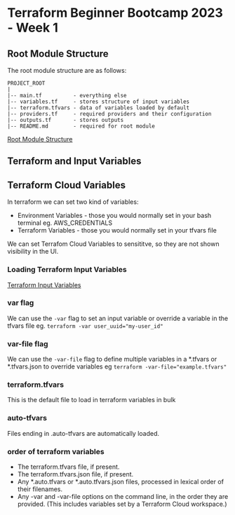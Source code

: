 # Terraform Beginner Bootcamp 2023 - Week 1

## Root Module Structure

The root module structure are as follows:
```
PROJECT_ROOT
|
|-- main.tf          - everything else
|-- variables.tf     - stores structure of input variables
|-- terraform.tfvars - data of variables loaded by default
|-- providers.tf     - required providers and their configuration
|-- outputs.tf       - stores outputs
|-- README.md        - required for root module
```

[Root Module Structure](https://developer.hashicorp.com/terraform/language/modules/develop/structure)


## Terraform and Input Variables
## Terraform Cloud Variables

In terraform we can set two kind of variables:
- Environment Variables - those you would normally set in your  bash terminal eg. AWS_CREDENTIALS
- Terraform Variables - those you would normally set in your tfvars file

We can set Terrafom Cloud Variables to sensititve, so they are not shown visibility in the UI.

### Loading Terraform Input Variables
[Terraform Input Variables](https://developer.hashicorp.com/terraform/language/values/variables)

### var flag
We can use the `-var` flag to set an input variable or override a variable in the tfvars file eg. `terraform -var user_uuid="my-user_id"`

### var-file flag
We can use the `-var-file` flag to define multiple variables in a *.tfvars or *.tfvars.json to override variables eg `terraform -var-file="example.tfvars"`

### terraform.tfvars

This is the default file to load in terraform variables in bulk

### auto-tfvars
Files ending in .auto-tfvars are automatically loaded.

### order of terraform variables
- The terraform.tfvars file, if present.
- The terraform.tfvars.json file, if present.
- Any *.auto.tfvars or *.auto.tfvars.json files, processed in lexical order of their filenames.
- Any -var and -var-file options on the command line, in the order they are provided. (This includes   variables set by a Terraform Cloud workspace.)

